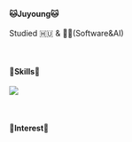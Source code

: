 

<!--
**Juyoung-b/Juyoung-b** is a ✨ _special_ ✨ repository because its `README.md` (this file) appears on your GitHub profile.

Here are some ideas to get you started:

- 🔭 I’m currently working on ...
- 🌱 I’m currently learning ...
- 👯 I’m looking to collaborate on ...
- 🤔 I’m looking for help with ...
- 💬 Ask me about ...
- 📫 How to reach me: ...
- 😄 Pronouns: ...
- ⚡ Fun fact: ...
-->
<br><h4>🐱Juyoung🐱</h4>

Studied 🇭🇺 & 👩‍💻(Software&AI)

<br>
<h4>🍒Skills🍒</h4>
<img src="https://img.shields.io/badge/Python-3776AB?style=flat-square&logo=python&logoColor=white">



<br><h4>💓Interest💓</h4>
